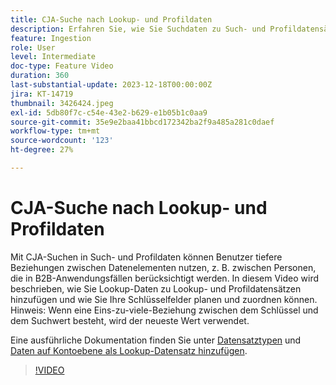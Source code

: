 ```yaml
---
title: CJA-Suche nach Lookup- und Profildaten
description: Erfahren Sie, wie Sie Suchdaten zu Such- und Profildatensätzen hinzufügen und Ihre Schlüsselfelder planen und zuordnen können.
feature: Ingestion
role: User
level: Intermediate
doc-type: Feature Video
duration: 360
last-substantial-update: 2023-12-18T00:00:00Z
jira: KT-14719
thumbnail: 3426424.jpeg
exl-id: 5db80f7c-c54e-43e2-b629-e1b05b1c0aa9
source-git-commit: 35e9e2baa41bbcd172342ba2f9a485a281c0daef
workflow-type: tm+mt
source-wordcount: '123'
ht-degree: 27%

---
```


# CJA-Suche nach Lookup- und Profildaten

Mit CJA-Suchen in Such- und Profildaten können Benutzer tiefere Beziehungen zwischen Datenelementen nutzen, z. B. zwischen Personen, die in B2B-Anwendungsfällen berücksichtigt werden.  In diesem Video wird beschrieben, wie Sie Lookup-Daten zu Lookup- und Profildatensätzen hinzufügen und wie Sie Ihre Schlüsselfelder planen und zuordnen können.  Hinweis: Wenn eine Eins-zu-viele-Beziehung zwischen dem Schlüssel und dem Suchwert besteht, wird der neueste Wert verwendet.

Eine ausführliche Dokumentation finden Sie unter [Datensatztypen](https://experienceleague.adobe.com/docs/analytics-platform/using/cja-connections/create-connection.html?lang=en#dataset-types) und [Daten auf Kontoebene als Lookup-Datensatz hinzufügen](https://experienceleague.adobe.com/docs/analytics-platform/using/cja-usecases/b2b/b2b.html?lang=en).

>[!VIDEO](https://video.tv.adobe.com/v/3426424/?learn=on)
